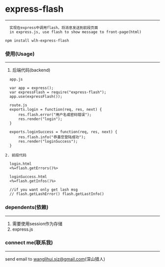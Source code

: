 # express-flash
---

```
  实现在express中调用flash，将消息发送到前段页面
  in express.js, use flash to show message to front-page(html)
```

```
npm install wlh-express-flash
```
### 使用(Usage)
---

   1. 后端代码(backend)

```
  app.js

  var app = express();
  var expressFlash = require("express-flash");
  app.use(expressFlash());

  route.js
  exports.login = function(req, res, next) {
      res.flash.error("用户名或密码错误");
      res.render("login");
  }

  exports.loginSuccess = function(req, res, next) {
      res.flash.info("恭喜您登陆成功");
      res.render("loginSuccess");
  }
```

    2. 前段代码
    
```
  login.html
  <%=flash.getErrors()%>

  loginSuccess.html
  <%=flash.getInfos()%>

  //if you want only get lash msg
  // flash.getLashError() flash.getLastInfo()
```

### dependents(依赖)
---

  1. 需要使用session作为存储
  2. express.js


### connect me(联系我)
---

  send email to wanglihui.sjz@gmail.com(深山猎人)
